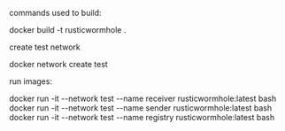 commands used to build:

docker build -t rusticwormhole .

create test network

docker network create test

run images:

docker run -it --network test --name receiver rusticwormhole:latest bash
docker run -it --network test --name sender rusticwormhole:latest bash
docker run -it --network test --name registry rusticwormhole:latest bash


